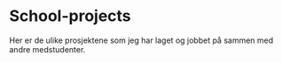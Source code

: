 # School-projects

Her er de ulike prosjektene som jeg har laget og jobbet på sammen med andre medstudenter.
